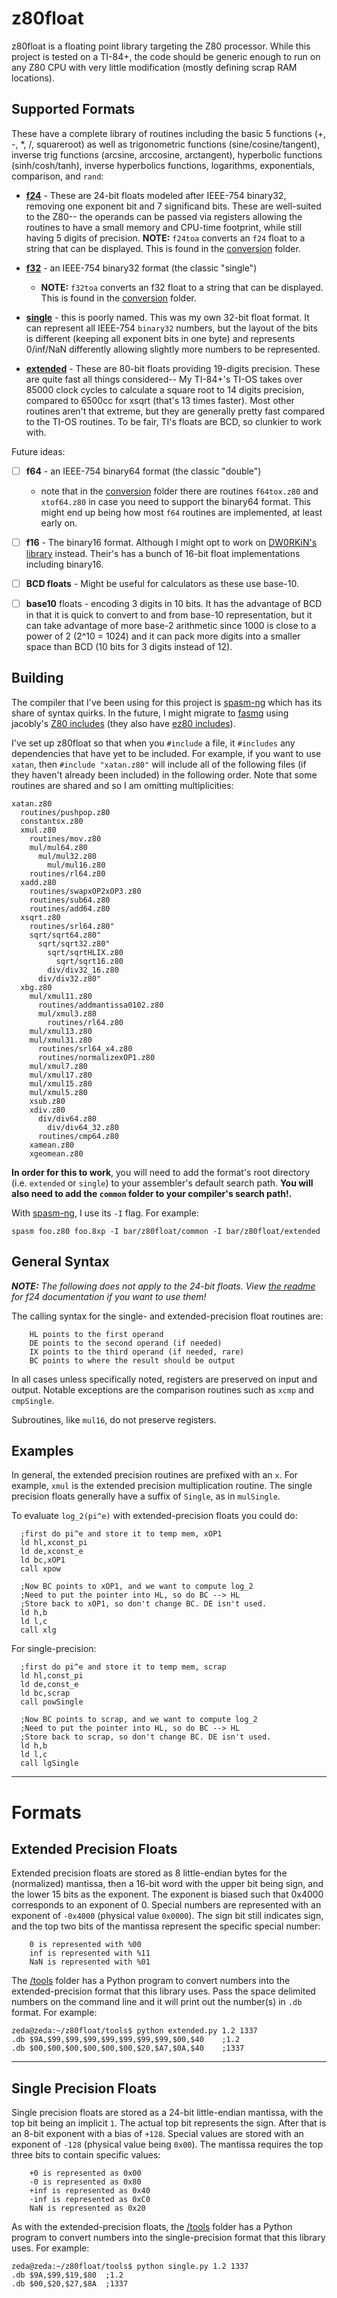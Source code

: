 # z80float
z80float is a floating point library targeting the Z80 processor. While this
project is tested on a TI-84+, the code should be generic enough to run on any
Z80 CPU with very little modification (mostly defining scrap RAM locations).

## Supported Formats

These have a complete library of routines including the basic 5 functions
(+, -, *, /, squareroot) as well as trigonometric functions
(sine/cosine/tangent), inverse trig functions (arcsine, arccosine, arctangent),
hyperbolic functions (sinh/cosh/tanh), inverse hyperbolics functions,
logarithms, exponentials, comparison, and `rand`:

* **[f24](f24)** - These are 24-bit floats modeled after IEEE-754 binary32,
  removing one exponent bit and 7 significand bits. These are well-suited to the
  Z80-- the operands can be passed via registers allowing the routines to have a
  small memory and CPU-time footprint, while still having 5 digits of precision.
  **NOTE:** `f24toa` converts an `f24` float to a string that can be displayed.
  This is found in the [conversion](conversion) folder.

* **[f32](f32)** - an IEEE-754 binary32 format (the classic "single")
  * **NOTE:** `f32toa` converts an f32 float to a string that can be displayed.
  This is found in the [conversion](conversion) folder.

* **[single](single)** - this is poorly named. This was my own 32-bit float
  format. It can represent all IEEE-754 `binary32` numbers, but the layout of
  the bits is different (keeping all exponent bits in one byte) and represents
  0/inf/NaN differently allowing slightly more numbers to be represented.

* **[extended](extended)** - These are 80-bit floats providing 19-digits
  precision. These are quite fast all things considered-- My TI-84+'s TI-OS
  takes over 85000 clock cycles to calculate a square root to 14 digits
  precision, compared to 6500cc for xsqrt (that's 13 times faster). Most other
  routines aren't that extreme, but they are generally pretty fast compared to
  the TI-OS routines. To be fair, TI's floats are BCD, so clunkier to work with.

Future ideas:
* [ ] **f64** - an IEEE-754 binary64 format (the classic "double")
  * note that in the [conversion](conversion) folder there are routines
    `f64tox.z80` and `xtof64.z80` in case you need to support the binary64
    format. This might end up being how most `f64` routines are implemented, at
    least early on.

* [ ] **f16** - The binary16 format. Although I might opt to work on
  [DW0RKiN's library](https://github.com/DW0RKiN/Floating-point-Library-for-Z80)
  instead. Their's has a bunch of 16-bit float implementations including
  binary16.

* [ ] **BCD floats** - Might be useful for calculators as these use base-10.

* [ ] **base10** floats - encoding 3 digits in 10 bits. It has the advantage of
  BCD in that it is quick to convert to and from base-10 representation, but it
  can take advantage of more base-2 arithmetic since 1000 is close to a power of
  2 (2^10 = 1024) and it can pack more digits into a smaller space than BCD (10
  bits for 3 digits instead of 12).

## Building
The compiler that I've been using for this project is
[spasm-ng](https://github.com/alberthdev/spasm-ng) which has its share of syntax
quirks. In the future, I might migrate to
[fasmg](https://flatassembler.net/docs.php?article=fasmg) using jacobly's
[Z80 includes](https://github.com/jacobly0/fasmg-z80) (they also have
[ez80 includes](https://github.com/jacobly0/fasmg-z80)).

I've set up z80float so that when you `#include` a file, it `#includes` any
dependencies that have yet to be included. For example, if you want to use
`xatan`, then `#include "xatan.z80"` will include all of the following files (if
they haven't already been included) in the following order. Note that some
routines are shared and so I am omitting multiplicities:
```
xatan.z80
  routines/pushpop.z80
  constantsx.z80
  xmul.z80
    routines/mov.z80
    mul/mul64.z80
      mul/mul32.z80
        mul/mul16.z80
    routines/rl64.z80
  xadd.z80
    routines/swapxOP2xOP3.z80
    routines/sub64.z80
    routines/add64.z80
  xsqrt.z80
    routines/srl64.z80"
    sqrt/sqrt64.z80"
      sqrt/sqrt32.z80"
        sqrt/sqrtHLIX.z80
          sqrt/sqrt16.z80
        div/div32_16.z80
      div/div32.z80"
  xbg.z80
    mul/xmul11.z80
      routines/addmantissa0102.z80
      mul/xmul3.z80
        routines/rl64.z80
    mul/xmul13.z80
    mul/xmul31.z80
      routines/srl64_x4.z80
      routines/normalizexOP1.z80
    mul/xmul7.z80
    mul/xmul17.z80
    mul/xmul15.z80
    mul/xmul5.z80
    xsub.z80
    xdiv.z80
      div/div64.z80
        div/div64_32.z80
      routines/cmp64.z80
    xamean.z80
    xgeomean.z80  
```
**In order for this to work**, you will need to add the format's root directory
(i.e. `extended` or `single`) to your assembler's default search path.
**You will also need to add the `common` folder to your compiler's search path!.**

With [spasm-ng](https://github.com/alberthdev/spasm-ng), I use its `-I` flag.
For example:

```
spasm foo.z80 foo.8xp -I bar/z80float/common -I bar/z80float/extended
```

## General Syntax

***NOTE:*** *The following does not apply to the 24-bit floats. View
[the readme](f24/readme.md) for f24 documentation if you want to use them!*

The calling syntax for the single- and extended-precision float routines are:
```
    HL points to the first operand
    DE points to the second operand (if needed)
    IX points to the third operand (if needed, rare)
    BC points to where the result should be output
```
In all cases unless specifically noted, registers are preserved on input and
output. Notable exceptions are the comparison routines such as `xcmp` and
`cmpSingle`.

Subroutines, like `mul16`, do not preserve registers.

## Examples
In general, the extended precision routines are prefixed with an `x`. For
example, `xmul` is the extended precision multiplication routine. The single
precision floats generally have a suffix of `Single`, as in `mulSingle`.

To evaluate `log_2(pi^e)` with extended-precision floats you could do:
```
  ;first do pi^e and store it to temp mem, xOP1
  ld hl,xconst_pi
  ld de,xconst_e
  ld bc,xOP1
  call xpow

  ;Now BC points to xOP1, and we want to compute log_2
  ;Need to put the pointer into HL, so do BC --> HL
  ;Store back to xOP1, so don't change BC. DE isn't used.
  ld h,b
  ld l,c
  call xlg
```

For single-precision:
```
  ;first do pi^e and store it to temp mem, scrap
  ld hl,const_pi
  ld de,const_e
  ld bc,scrap
  call powSingle

  ;Now BC points to scrap, and we want to compute log_2
  ;Need to put the pointer into HL, so do BC --> HL
  ;Store back to scrap, so don't change BC. DE isn't used.
  ld h,b
  ld l,c
  call lgSingle
```



---
# Formats
## Extended Precision Floats

Extended precision floats are stored as 8 little-endian bytes for the
(normalized) mantissa, then a 16-bit word with the upper bit being sign, and the
lower 15 bits as the exponent. The exponent is biased such that 0x4000
corresponds to an exponent of 0. Special numbers are represented with an
exponent of `-0x4000` (physical value `0x0000`). The sign bit still indicates
sign, and the top two bits of the mantissa represent the specific special
number:
```
    0 is represented with %00
    inf is represented with %11
    NaN is represented with %01
```

The [/tools](/tools) folder has a Python program to convert numbers into the
extended-precision format that this library uses. Pass the space delimited
numbers on the command line and it will print out the number(s) in `.db` format.
For example:
```
zeda@zeda:~/z80float/tools$ python extended.py 1.2 1337
.db $9A,$99,$99,$99,$99,$99,$99,$99,$00,$40    ;1.2
.db $00,$00,$00,$00,$00,$00,$20,$A7,$0A,$40    ;1337
```

---
## Single Precision Floats

Single precision floats are stored as a 24-bit little-endian mantissa, with the
top bit being an implicit `1`. The actual top bit represents the sign. After
that is an 8-bit exponent with a bias of `+128`. Special values are stored with
an exponent of `-128` (physical value being `0x00`). The mantissa requires the
top three bits to contain specific values:
```
    +0 is represented as 0x00
    -0 is represented as 0x80
    +inf is represented as 0x40
    -inf is represented as 0xC0
    NaN is represented as 0x20
```

As with the extended-precision floats, the [/tools](/tools) folder has a Python
program to convert numbers into the single-precision format that this library
uses. For example:
```
zeda@zeda:~/z80float/tools$ python single.py 1.2 1337
.db $9A,$99,$19,$80  ;1.2
.db $00,$20,$27,$8A  ;1337
```
